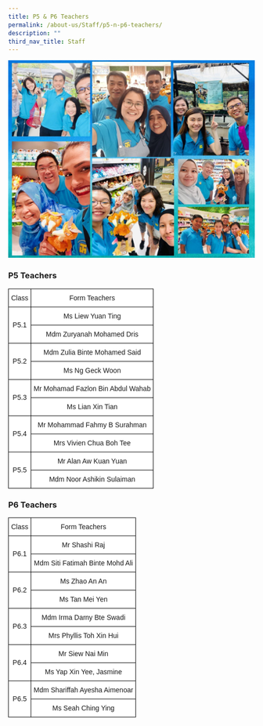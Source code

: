 ```yaml
---
title: P5 & P6 Teachers
permalink: /about-us/Staff/p5-n-p6-teachers/
description: ""
third_nav_title: Staff
---
```

![](/images/P5%20and%20P6%20vr%202.jpeg)

### P5 Teachers

<style type="text/css">
.tg  {border-collapse:collapse;border-spacing:0;margin:0px auto;}
.tg td{border-color:black;border-style:solid;border-width:1px;font-family:Arial, sans-serif;font-size:14px;
  overflow:hidden;padding:10px 5px;word-break:normal;}
.tg th{border-color:black;border-style:solid;border-width:1px;font-family:Arial, sans-serif;font-size:14px;
  font-weight:normal;overflow:hidden;padding:10px 5px;word-break:normal;}
.tg .tg-f4yw{background-color:#FFF;text-align:center;vertical-align:middle}
</style>
<table class="tg">
<tbody>
  <tr>
    <td class="tg-f4yw">Class<br></td>
    <td class="tg-f4yw">Form Teachers<br></td>
  </tr>
  <tr>
    <td class="tg-f4yw" rowspan="2">P5.1<br></td>
    <td class="tg-f4yw">Ms Liew Yuan Ting</td>
  </tr>
  <tr>
    <td class="tg-f4yw">Mdm Zuryanah Mohamed Dris<br></td>
  </tr>
  <tr>
    <td class="tg-f4yw" rowspan="2">P5.2<br></td>
    <td class="tg-f4yw">Mdm Zulia Binte Mohamed Said<br></td>
  </tr>
  <tr>
    <td class="tg-f4yw">Ms Ng Geck Woon<br></td>
  </tr>
  <tr>
    <td class="tg-f4yw" rowspan="2">P5.3<br></td>
    <td class="tg-f4yw">Mr Mohamad Fazlon Bin Abdul Wahab<br></td>
  </tr>
  <tr>
    <td class="tg-f4yw">Ms Lian Xin Tian<br></td>
  </tr>
  <tr>
    <td class="tg-f4yw" rowspan="2">P5.4<br></td>
    <td class="tg-f4yw">Mr Mohammad Fahmy B Surahman<br></td>
  </tr>
  <tr>
    <td class="tg-f4yw">Mrs Vivien Chua Boh Tee<br></td>
  </tr>
  <tr>
    <td class="tg-f4yw" rowspan="2">P5.5<br></td>
    <td class="tg-f4yw">Mr Alan Aw Kuan Yuan<br></td>
  </tr>
  <tr>
    <td class="tg-f4yw">Mdm Noor Ashikin Sulaiman</td>
  </tr>
</tbody>
</table>

### P6 Teachers

<style type="text/css">
.tg  {border-collapse:collapse;border-spacing:0;margin:0px auto;}
.tg td{border-color:black;border-style:solid;border-width:1px;font-family:Arial, sans-serif;font-size:14px;
  overflow:hidden;padding:10px 5px;word-break:normal;}
.tg th{border-color:black;border-style:solid;border-width:1px;font-family:Arial, sans-serif;font-size:14px;
  font-weight:normal;overflow:hidden;padding:10px 5px;word-break:normal;}
.tg .tg-f4yw{background-color:#FFF;text-align:center;vertical-align:middle}
</style>
<table class="tg">
<tbody>
  <tr>
    <td class="tg-f4yw">Class<br></td>
    <td class="tg-f4yw">Form Teachers<br></td>
  </tr>
  <tr>
    <td class="tg-f4yw" rowspan="2">P6.1<br></td>
    <td class="tg-f4yw">Mr Shashi Raj <br></td>
  </tr>
  <tr>
    <td class="tg-f4yw">Mdm Siti Fatimah Binte Mohd Ali<br></td>
  </tr>
  <tr>
    <td class="tg-f4yw" rowspan="2">P6.2<br></td>
    <td class="tg-f4yw">Ms Zhao An An<br></td>
  </tr>
  <tr>
    <td class="tg-f4yw">Ms Tan Mei Yen<br></td>
  </tr>
  <tr>
    <td class="tg-f4yw" rowspan="2">P6.3<br></td>
    <td class="tg-f4yw">Mdm Irma Darny Bte Swadi<br></td>
  </tr>
  <tr>
    <td class="tg-f4yw">Mrs Phyllis Toh Xin Hui<br></td>
  </tr>
  <tr>
    <td class="tg-f4yw" rowspan="2">P6.4<br></td>
    <td class="tg-f4yw">Mr Siew Nai Min<br></td>
  </tr>
  <tr>
    <td class="tg-f4yw">Ms Yap Xin Yee, Jasmine<br></td>
  </tr>
  <tr>
    <td class="tg-f4yw" rowspan="2">P6.5<br></td>
    <td class="tg-f4yw">Mdm Shariffah Ayesha Aimenoar<br></td>
  </tr>
  <tr>
    <td class="tg-f4yw">Ms Seah Ching Ying</td>
  </tr>
</tbody>
</table>